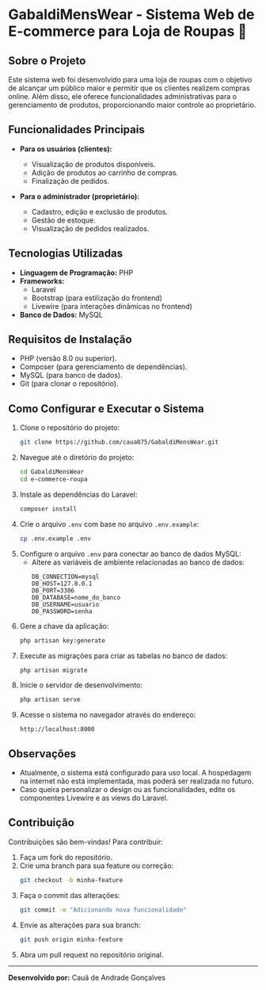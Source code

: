# GabaldiMensWear - Sistema Web de E-commerce para Loja de Roupas 👕

## Sobre o Projeto
Este sistema web foi desenvolvido para uma loja de roupas com o objetivo de alcançar um público maior e permitir que os clientes realizem compras online. Além disso, ele oferece funcionalidades administrativas para o gerenciamento de produtos, proporcionando maior controle ao proprietário.

## Funcionalidades Principais
- **Para os usuários (clientes):**
  - Visualização de produtos disponíveis.
  - Adição de produtos ao carrinho de compras.
  - Finalização de pedidos.

- **Para o administrador (proprietário):**
  - Cadastro, edição e exclusão de produtos.
  - Gestão de estoque.
  - Visualização de pedidos realizados.

## Tecnologias Utilizadas
- **Linguagem de Programação:** PHP
- **Frameworks:**
  - Laravel
  - Bootstrap (para estilização do frontend)
  - Livewire (para interações dinâmicas no frontend)
- **Banco de Dados:** MySQL

## Requisitos de Instalação
- PHP (versão 8.0 ou superior).
- Composer (para gerenciamento de dependências).
- MySQL (para banco de dados).
- Git (para clonar o repositório).

## Como Configurar e Executar o Sistema
1. Clone o repositório do projeto:
   ```bash
   git clone https://github.com/caua075/GabaldiMensWear.git
   ```
2. Navegue até o diretório do projeto:
   ```bash
   cd GabaldiMensWear
   cd e-commerce-roupa
   ```
3. Instale as dependências do Laravel:
   ```bash
   composer install
   ```
4. Crie o arquivo `.env` com base no arquivo `.env.example`:
   ```bash
   cp .env.example .env
   ```
5. Configure o arquivo `.env` para conectar ao banco de dados MySQL:
   - Altere as variáveis de ambiente relacionadas ao banco de dados:
     ```
     DB_CONNECTION=mysql
     DB_HOST=127.0.0.1
     DB_PORT=3306
     DB_DATABASE=nome_do_banco
     DB_USERNAME=usuario
     DB_PASSWORD=senha
     ```
6. Gere a chave da aplicação:
   ```bash
   php artisan key:generate
   ```
7. Execute as migrações para criar as tabelas no banco de dados:
   ```bash
   php artisan migrate
   ```
8. Inicie o servidor de desenvolvimento:
   ```bash
   php artisan serve
   ```
9. Acesse o sistema no navegador através do endereço:
   ```
   http://localhost:8000
   ```

## Observações
- Atualmente, o sistema está configurado para uso local. A hospedagem na internet não está implementada, mas poderá ser realizada no futuro.
- Caso queira personalizar o design ou as funcionalidades, edite os componentes Livewire e as views do Laravel.

## Contribuição
Contribuições são bem-vindas! Para contribuir:
1. Faça um fork do repositório.
2. Crie uma branch para sua feature ou correção:
   ```bash
   git checkout -b minha-feature
   ```
3. Faça o commit das alterações:
   ```bash
   git commit -m "Adicionando nova funcionalidade"
   ```
4. Envie as alterações para sua branch:
   ```bash
   git push origin minha-feature
   ```
5. Abra um pull request no repositório original.

---
**Desenvolvido por:** Cauã de Andrade Gonçalves 
